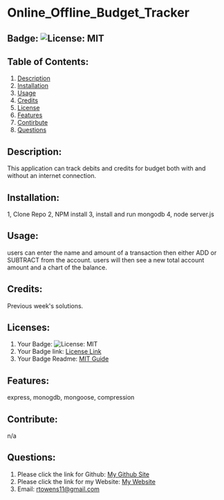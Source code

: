 # Online_Offline_Budget_Tracker
## Badge: ![License: MIT](https://img.shields.io/badge/License-MIT-yellow.svg)
## Table of Contents:
  1. [Description](#description)
  2. [Installation](#installation)
  3. [Usage](#usage)
  4. [Credits](#credits)
  5. [License](#license)
  6. [Features](#features)
  7. [Contirbute](#contribute)
  8. [Questions](#questions)
## Description:
This application can track debits and credits for budget both with and without an internet connection.
## Installation:
1, Clone Repo  2, NPM install  3, install and run mongodb 4, node server.js
## Usage:
users can enter the name and amount of a transaction then either ADD or SUBTRACT from the account. users will then see a new total account amount and a chart of the balance.
## Credits:
Previous week's solutions.
## Licenses:
1. Your Badge: ![License: MIT](https://img.shields.io/badge/License-MIT-yellow.svg)
2. Your Badge link: <a href = "https://opensource.org/licenses/MIT">License Link</a>
3. Your Badge Readme: <a href = "https://gist.github.com/ckib16/8732561535ed766cd6b8">MIT Guide</a>
## Features:
express, monogdb, mongoose, compression
## Contribute:
n/a
## Questions:
1. Please click the link for Github: <a href = "https://github.com/undefined">My Github Site</a>
2. Please click the link for my Website: <a href = "https://ohwens-budget-app.herokuapp.com/">My Website</a>
3. Email: rtowens11@gmail.com 
